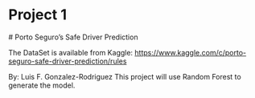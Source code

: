# Project 1

# Porto Seguro’s Safe Driver Prediction

The DataSet is available from Kaggle: https://www.kaggle.com/c/porto-seguro-safe-driver-prediction/rules

By: Luis F. Gonzalez-Rodriguez
This project will use Random Forest to generate the model.
